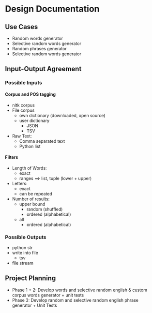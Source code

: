 # Design Documentation

## Use Cases
- Random words generator
- Selective random words generator
- Random phrases generator
- Selective random words generator

## Input-Output Agreement
### Possible Inputs
#### Corpus and POS tagging
- nltk corpus
- File corpus
    - own dictionary (downloaded, open source)
    - user dictionary
        - JSON
        - TSV
- Raw Text:
    - Comma separated text
    - Python list

#### Filters
- Length of Words:
    - exact
    - ranges ==> list, tuple (lower + upper)
- Letters:
    - exact
    - can be repeated
- Number of results:
    - upper bound
        - random (shuffled)
        - ordered (alphabetical)
    - all
        - ordered (alphabetical)

### Possible Outputs
- python str
- write into file
    - tsv
- file stream

## Project Planning
- Phase 1 + 2: Develop words and selective random english & custom corpus words generator + unit tests
- Phase 3: Develop random and selective random english phrase generator + Unit Tests
